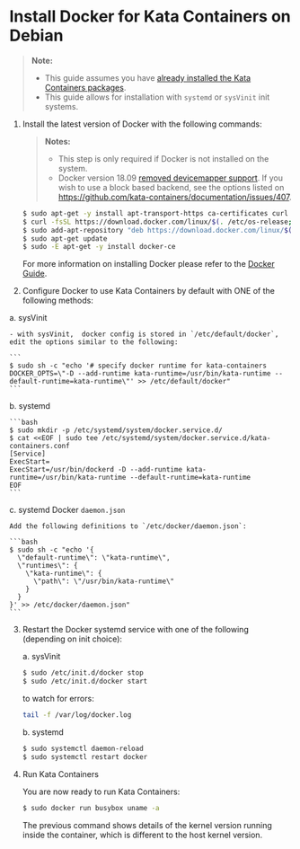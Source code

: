 # Install Docker for Kata Containers on Debian

> **Note:**
>
> - This guide assumes you have
>   [already installed the Kata Containers packages](../debian-installation-guide.md).
> - This guide allows for installation with `systemd` or `sysVinit` init systems.

1. Install the latest version of Docker with the following commands:

   > **Notes:**
   >
   > - This step is only required if Docker is not installed on the system.
   > - Docker version 18.09 [removed devicemapper support](https://github.com/kata-containers/documentation/issues/373).
   >   If you wish to use a block based backend, see the options listed on https://github.com/kata-containers/documentation/issues/407.

   ```bash
   $ sudo apt-get -y install apt-transport-https ca-certificates curl gnupg2 software-properties-common  
   $ curl -fsSL https://download.docker.com/linux/$(. /etc/os-release; echo "$ID")/gpg | sudo apt-key add -
   $ sudo add-apt-repository "deb https://download.docker.com/linux/$(. /etc/os-release; echo "$ID") $(lsb_release -cs) stable"
   $ sudo apt-get update
   $ sudo -E apt-get -y install docker-ce
   ```

   For more information on installing Docker please refer to the
   [Docker Guide](https://docs.docker.com/engine/installation/linux/debian).

2. Configure Docker to use Kata Containers by default with ONE of the following methods:

a. sysVinit
    
    - with sysVinit,  docker config is stored in `/etc/default/docker`, edit the options similar to the following: 
       
    ```
    $ sudo sh -c "echo '# specify docker runtime for kata-containers
    DOCKER_OPTS=\"-D --add-runtime kata-runtime=/usr/bin/kata-runtime --default-runtime=kata-runtime\"' >> /etc/default/docker"
    ```
    
b. systemd

    ```bash
    $ sudo mkdir -p /etc/systemd/system/docker.service.d/
    $ cat <<EOF | sudo tee /etc/systemd/system/docker.service.d/kata-containers.conf
    [Service]
    ExecStart=
    ExecStart=/usr/bin/dockerd -D --add-runtime kata-runtime=/usr/bin/kata-runtime --default-runtime=kata-runtime
    EOF
    ```

c. systemd Docker `daemon.json`

    Add the following definitions to `/etc/docker/daemon.json`:

    ```bash
    $ sudo sh -c "echo '{
      \"default-runtime\": \"kata-runtime\",
      \"runtimes\": {
        \"kata-runtime\": {
          \"path\": \"/usr/bin/kata-runtime\"
        }
      }
    }' >> /etc/docker/daemon.json"
    ```

3. Restart the Docker systemd service with one of the following (depending on init choice):

    a. sysVinit
  
    ```bash
    $ sudo /etc/init.d/docker stop
    $ sudo /etc/init.d/docker start
    ```

    to watch for errors:

    ```bash
    tail -f /var/log/docker.log
    ```
    
    b. systemd

    ```bash
    $ sudo systemctl daemon-reload
    $ sudo systemctl restart docker
    ```

4. Run Kata Containers

   You are now ready to run Kata Containers:

   ```bash
   $ sudo docker run busybox uname -a
   ```

   The previous command shows details of the kernel version running inside the
   container, which is different to the host kernel version.

   
   
